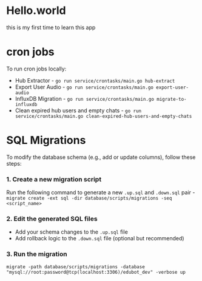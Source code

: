 # Hello.world
this is my first time to learn this app

# cron jobs
To run cron jobs locally:
- Hub Extractor - `go run service/crontasks/main.go hub-extract`
- Export User Audio - `go run service/crontasks/main.go export-user-audio`
- InfluxDB Migration - `go run service/crontasks/main.go migrate-to-influxdb`
- Clean expired hub users and empty chats - `go run service/crontasks/main.go clean-expired-hub-users-and-empty-chats`

# SQL Migrations
To modify the database schema (e.g., add or update columns), follow these steps:

### 1. Create a new migration script
Run the following command to generate a new `.up.sql` and `.down.sql` pair - `migrate create -ext sql -dir database/scripts/migrations -seq <script_name>`

### 2. Edit the generated SQL files
- Add your schema changes to the `.up.sql` file  
- Add rollback logic to the `.down.sql` file (optional but recommended)

### 3. Run the migration
`migrate -path database/scripts/migrations -database "mysql://root:password@tcp(localhost:3306)/edubot_dev" -verbose up`

